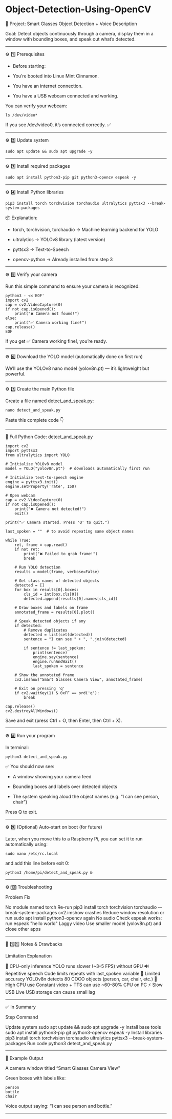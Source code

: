 # Object-Detection-Using-OpenCV

🧠 Project: Smart Glasses Object Detection + Voice Description

Goal:
Detect objects continuously through a camera, display them in a window with bounding boxes, and speak out what’s detected.


---

⚙️ 1️⃣ Prerequisites

- Before starting:

- You’re booted into Linux Mint Cinnamon.

- You have an internet connection.

- You have a USB webcam connected and working.


You can verify your webcam:

```
ls /dev/video*
```
If you see /dev/video0, it’s connected correctly. ✅


---

⚙️ 2️⃣ Update system

```
sudo apt update && sudo apt upgrade -y
```

---

⚙️ 3️⃣ Install required packages

```
sudo apt install python3-pip git python3-opencv espeak -y
```

---

⚙️ 4️⃣ Install Python libraries

```
pip3 install torch torchvision torchaudio ultralytics pyttsx3 --break-system-packages
```

📦 Explanation:

- torch, torchvision, torchaudio → Machine learning backend for YOLO

- ultralytics → YOLOv8 library (latest version)

- pyttsx3 → Text-to-Speech

- opencv-python → Already installed from step 3



---

⚙️ 5️⃣ Verify your camera

Run this simple command to ensure your camera is recognized:

```
python3 - <<'EOF'
import cv2
cap = cv2.VideoCapture(0)
if not cap.isOpened():
    print("❌ Camera not found!")
else:
    print("✅ Camera working fine!")
cap.release()
EOF
```

If you get ✅ Camera working fine!, you’re ready.


---

⚙️ 6️⃣ Download the YOLO model (automatically done on first run)

We’ll use the YOLOv8 nano model (yolov8n.pt) — it’s lightweight but powerful.


---

⚙️ 7️⃣ Create the main Python file

Create a file named detect_and_speak.py:

```
nano detect_and_speak.py
```

Paste this complete code 👇


---

🐍 Full Python Code: detect_and_speak.py
```
import cv2
import pyttsx3
from ultralytics import YOLO

# Initialize YOLOv8 model
model = YOLO("yolov8n.pt")  # downloads automatically first run

# Initialize text-to-speech engine
engine = pyttsx3.init()
engine.setProperty('rate', 150)

# Open webcam
cap = cv2.VideoCapture(0)
if not cap.isOpened():
    print("❌ Camera not detected!")
    exit()

print("✅ Camera started. Press 'Q' to quit.")

last_spoken = ""  # to avoid repeating same object names

while True:
    ret, frame = cap.read()
    if not ret:
        print("❌ Failed to grab frame!")
        break

    # Run YOLO detection
    results = model(frame, verbose=False)

    # Get class names of detected objects
    detected = []
    for box in results[0].boxes:
        cls_id = int(box.cls[0])
        detected.append(results[0].names[cls_id])

    # Draw boxes and labels on frame
    annotated_frame = results[0].plot()

    # Speak detected objects if any
    if detected:
        # Remove duplicates
        detected = list(set(detected))
        sentence = "I can see " + ", ".join(detected)

        if sentence != last_spoken:
            print(sentence)
            engine.say(sentence)
            engine.runAndWait()
            last_spoken = sentence

    # Show the annotated frame
    cv2.imshow("Smart Glasses Camera View", annotated_frame)

    # Exit on pressing 'q'
    if cv2.waitKey(1) & 0xFF == ord('q'):
        break

cap.release()
cv2.destroyAllWindows()
```
Save and exit (press Ctrl + O, then Enter, then Ctrl + X).


---

⚙️ 8️⃣ Run your program

In terminal:

```
python3 detect_and_speak.py
```

✅ You should now see:

- A window showing your camera feed

- Bounding boxes and labels over detected objects

- The system speaking aloud the object names (e.g. “I can see person, chair”)


Press Q to exit.


---

⚙️ 9️⃣ (Optional) Auto-start on boot (for future)

Later, when you move this to a Raspberry Pi, you can set it to run automatically using:

```
sudo nano /etc/rc.local
```

and add this line before exit 0:

```
python3 /home/pi/detect_and_speak.py &
```

---

⚙️ 🔟 Troubleshooting

Problem	Fix

No module named torch	Re-run pip3 install torch torchvision torchaudio --break-system-packages
cv2.imshow crashes	Reduce window resolution or run sudo apt install python3-opencv again
No audio	Check espeak works: run espeak "hello world"
Laggy video	Use smaller model (yolov8n.pt) and close other apps



---

🧠 1️⃣1️⃣ Notes & Drawbacks

Limitation	Explanation

🧮 CPU-only inference	YOLO runs slower (~3–5 FPS) without GPU
🔊 Repetitive speech	Code limits repeats with last_spoken variable
🧠 Limited accuracy	YOLOv8n detects 80 COCO objects (person, car, chair, etc.)
🔋 High CPU use	Constant video + TTS can use ~60–80% CPU on PC
⚡ Slow USB	Live USB storage can cause small lag



---

✅ In Summary

Step	Command

Update system	sudo apt update && sudo apt upgrade -y
Install base tools	sudo apt install python3-pip git python3-opencv espeak -y
Install libraries	pip3 install torch torchvision torchaudio ultralytics pyttsx3 --break-system-packages
Run code	python3 detect_and_speak.py



---

🧩 Example Output

A camera window titled “Smart Glasses Camera View”

Green boxes with labels like:

```
person
bottle
chair
```

Voice output saying:
“I can see person and bottle.”

---


